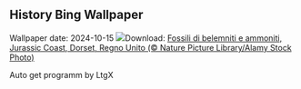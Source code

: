 ## History Bing Wallpaper
Wallpaper date: 2024-10-15
![](https://www.bing.com/th?id=OHR.FossilsDorset_IT-IT8161903804_UHD.jpg&w=1000)Download: [Fossili di belemniti e ammoniti, Jurassic Coast, Dorset, Regno Unito (© Nature Picture Library/Alamy Stock Photo)](https://www.bing.com/th?id=OHR.FossilsDorset_IT-IT8161903804_UHD.jpg)

Auto get programm by LtgX

